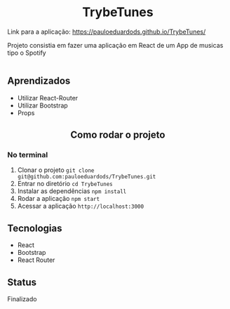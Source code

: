 <h1 align="center">TrybeTunes</h1>

Link para a aplicação: https://pauloeduardods.github.io/TrybeTunes/

Projeto consistia em fazer uma aplicação em React de um App de musicas tipo o Spotify

<img src=""/>


## Aprendizados
 * Utilizar React-Router
 * Utilizar Bootstrap
 * Props

<h2 align="center">Como rodar o projeto</h2>

### No terminal
1. Clonar o projeto `git clone git@github.com:pauloeduardods/TrybeTunes.git`
2. Entrar no diretório `cd TrybeTunes`
3. Instalar as dependências `npm install`
4. Rodar a aplicação `npm start`
5. Acessar a aplicação `http://localhost:3000`


## Tecnologias
* React
* Bootstrap
* React Router

## Status

Finalizado
